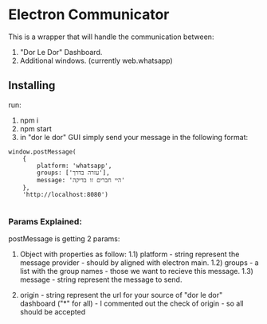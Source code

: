 # Electron Communicator

This is a wrapper that will handle the communication between:

1) "Dor Le Dor" Dashboard.
2) Additional windows. (currently web.whatsapp)

## Installing

run:

1) npm i
2) npm start
3) in "dor le dor" GUI simply send your message in the following format: 

```
window.postMessage(
    {
        platform: 'whatsapp',
        groups: ['עזרה בדרך'],
        message: 'היי חברים זו בדיקה'
    },
    'http://localhost:8080')
    
```

### Params Explained:
    
postMessage is getting 2 params:

1) Object with properties as follow:
    1.1) platform - string represent the message provider - should by aligned with electron main.
    1.2) groups - a list with the group names - those we want to recieve this message.
    1.3) message - string represent the message to send.

2) origin - string represent the url for your source of "dor le dor" dashboard ("*" for all) - 
   I commented out the check of origin - so all should be accepted

